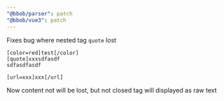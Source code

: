 ```yaml
---
"@bbob/parser": patch
"@bbob/vue3": patch
---
```


Fixes bug where nested tag `quote` lost
```
[color=red]test[/color]
[quote]xxxsdfasdf
sdfasdfasdf

[url=xxx]xxx[/url]
```

Now content not will be lost, but not closed tag will displayed as raw text
